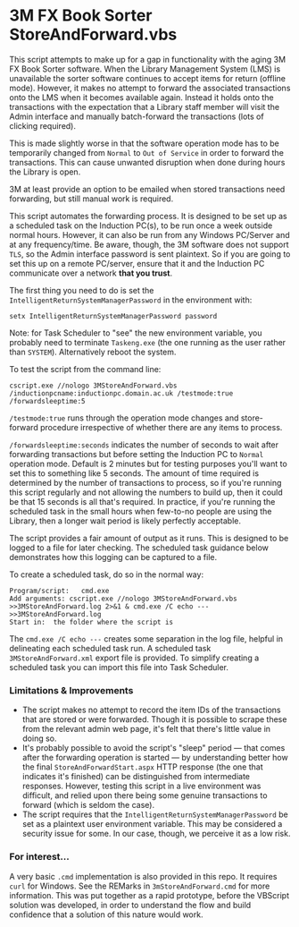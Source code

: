 # 3M FX Book Sorter StoreAndForward.vbs

 This script attempts to make up for a gap in functionality with the aging 3M FX Book Sorter software.
 When the Library Management System (LMS) is unavailable the sorter software continues to accept items for return (offline mode). However, it makes no attempt to forward the associated transactions onto the LMS when it becomes available again.
 Instead it holds onto the transactions with the expectation that a Library staff member will visit the Admin
 interface and manually batch-forward the transactions (lots of clicking required).

 This is made slightly worse in that the software operation mode has to be temporarily changed from `Normal` to `Out of Service` in order to forward the transactions. This can cause unwanted disruption when done during hours the Library is open.

 3M at least provide an option to be emailed when stored transactions need forwarding, but still manual work is required.

 This script automates the forwarding process. It is designed to be set up as a scheduled task on the Induction PC(s), to be run once a week outside normal hours. However, it can also be run from any Windows PC/Server and at any frequency/time. Be aware, though, the 3M software does not support `TLS`, so the Admin interface password is sent plaintext. So if you are going to set this up on a remote PC/server, ensure that it and the Induction PC communicate over a network **that you trust**.

 The first thing you need to do is set the `IntelligentReturnSystemManagerPassword` in the environment with:

 `setx IntelligentReturnSystemManagerPassword password`

 Note: for Task Scheduler to "see" the new environment variable, you probably need to terminate `Taskeng.exe` (the one running as the user rather than `SYSTEM`). Alternatively reboot the system.

 To test the script from the command line:
 ```
 cscript.exe //nologo 3MStoreAndForward.vbs /inductionpcname:inductionpc.domain.ac.uk /testmode:true /forwardsleeptime:5
 ```

 `/testmode:true` runs through the operation mode changes and store-forward procedure irrespective of whether there are any items to process.

 `/forwardsleeptime:seconds` indicates the number of seconds to wait after forwarding transactions but before setting the Induction PC to `Normal` operation mode. Default is 2 minutes but for testing purposes you'll want to set this to something like 5 seconds. The amount of time required is determined by the number of transactions to process, so if you're running this script regularly and not allowing the numbers to build up, then it could be that 15 seconds is all that's required. In practice, if you're running the scheduled task in the small hours when few-to-no people are using the Library, then a longer wait period is likely perfectly acceptable.

The script provides a fair amount of output as it runs. This is designed to be logged to a file for later checking. The scheduled task guidance below demonstrates how this logging can be captured to a file.

To create a scheduled task, do so in the normal way:

 ```
 Program/script:   cmd.exe
 Add arguments: cscript.exe //nologo 3MStoreAndForward.vbs >>3MStoreAndForward.log 2>&1 & cmd.exe /C echo --->>3MStoreAndForward.log
 Start in:  the folder where the script is
 ```
  The `cmd.exe /C echo ---` creates some separation in the log file, helpful in delineating each scheduled task run. A scheduled task `3MStoreAndForward.xml` export file is provided. To simplify creating a scheduled task you can import this file into Task Scheduler.

### Limitations & Improvements

- The script makes no attempt to record the item IDs of the transactions that are stored or were forwarded. Though it is possible to scrape these from the relevant admin web page, it's felt that there's little value in doing so.
- It's probably possible to avoid the script's "sleep" period — that comes after the forwarding operation is started — by understanding better how the final `StoreAndForwardStart.aspx` HTTP response (the one that indicates it's finished) can be distinguished from intermediate responses. However, testing this script in a live environment was difficult, and relied upon there being some genuine transactions to forward (which is seldom the case).
- The script requires that the `IntelligentReturnSystemManagerPassword` be set as a plaintext user environment variable. This may be considered a security issue for some. In our case, though, we perceive it as a low risk.

### For interest...
A very basic `.cmd` implementation is also provided in this repo. It requires `curl` for Windows. See the REMarks in `3mStoreAndForward.cmd` for more information. This was put together as a rapid prototype, before the VBScript solution was developed, in order to understand the flow and build confidence that a solution of this nature would work.
